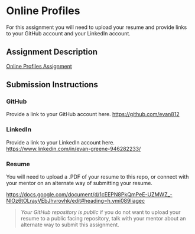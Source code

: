 # Online Profiles
For this assignment you will need to upload your resume and provide links to your GitHub account and your LinkedIn account.

## Assignment Description
[Online Profiles Assignment](https://education.launchcode.org/liftoff/modules/assignments/online-profiles)

## Submission Instructions
 
### GitHub
Provide a link to your GitHub account here.
 https://github.com/evan812
### LinkedIn
Provide a link to your LinkedIn account here.
https://www.linkedin.com/in/evan-greene-946282233/

### Resume
You will need to upload a .PDF of your resume to this repo, or connect with your mentor on an alternate way of submitting your resume. 

https://docs.google.com/document/d/1cEEPN8PkQmPeE-UZMWZ_-NlOz6tOLrayVEbJhvrovhk/edit#heading=h.ymi089liagec

> *Your GitHub repository is public* if you do not want to upload your resume to a public facing repository, talk with your mentor about an alternate way to submit this assignment.
